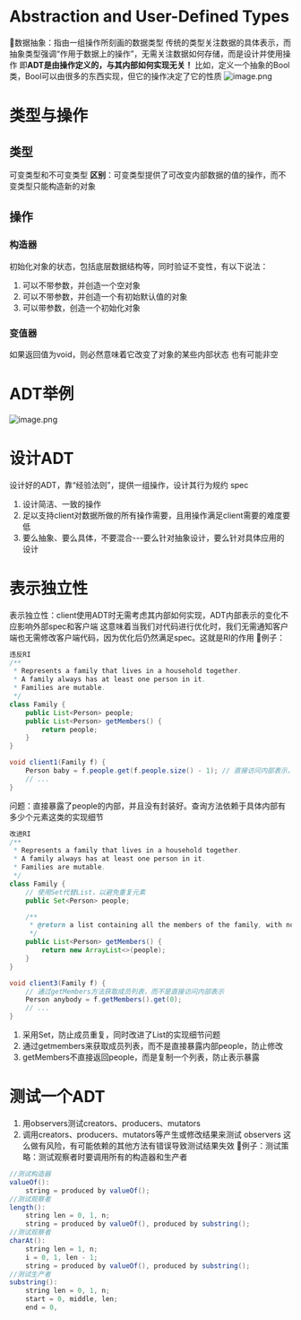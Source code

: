 # Abstraction and User-Defined Types
📕数据抽象：指由一组操作所刻画的数据类型
传统的类型关注数据的具体表示，而抽象类型强调“作用于数据上的操作”，无需关注数据如何存储，而是设计并使用操作
即**ADT是由操作定义的，与其内部如何实现无关！**
比如，定义一个抽象的Bool类，Bool可以由很多的东西实现，但它的操作决定了它的性质
![image.png](https://s2.loli.net/2024/05/27/cG5dP7om1JSClVT.png)
# 类型与操作
## 类型
可变类型和不可变类型
**区别**：可变类型提供了可改变内部数据的值的操作，而不变类型只能构造新的对象
## 操作
### 构造器
初始化对象的状态，包括底层数据结构等，同时验证不变性，有以下说法：
1. 可以不带参数，并创造一个空对象
2. 可以不带参数，并创造一个有初始默认值的对象
3. 可以带参数，创造一个初始化对象
### 变值器
如果返回值为void，则必然意味着它改变了对象的某些内部状态
也有可能非空
# ADT举例
![image.png](https://s2.loli.net/2024/05/27/Lxfc6sNFXORrZMC.png)
# 设计ADT
设计好的ADT，靠“经验法则”，提供一组操作，设计其行为规约 spec
1. 设计简洁、一致的操作
2. 足以支持client对数据所做的所有操作需要，且用操作满足client需要的难度要低
3. 要么抽象、要么具体，不要混合---要么针对抽象设计，要么针对具体应用的设计
# 表示独立性
表示独立性：client使用ADT时无需考虑其内部如何实现，ADT内部表示的变化不应影响外部spec和客户端
这意味着当我们对代码进行优化时，我们无需通知客户端也无需修改客户端代码，因为优化后仍然满足spec。这就是RI的作用
🌰例子：
```Java
违反RI
/**
 * Represents a family that lives in a household together.
 * A family always has at least one person in it.
 * Families are mutable.
 */
class Family {
    public List<Person> people;
    public List<Person> getMembers() {
        return people;
    }
}

void client1(Family f) {
    Person baby = f.people.get(f.people.size() - 1); // 直接访问内部表示，违反封装
    // ...
}
```
问题：直接暴露了people的内部，并且没有封装好。查询方法依赖于具体内部有多少个元素这类的实现细节
```Java
改进RI
/**
 * Represents a family that lives in a household together.
 * A family always has at least one person in it.
 * Families are mutable.
 */
class Family {
    // 使用Set代替List，以避免重复元素
    public Set<Person> people;

    /**
     * @return a list containing all the members of the family, with no duplicates.
     */
    public List<Person> getMembers() {
        return new ArrayList<>(people);
    }
}

void client3(Family f) {
    // 通过getMembers方法获取成员列表，而不是直接访问内部表示
    Person anybody = f.getMembers().get(0); 
    // ...
}
```
1. 采用Set，防止成员重复，同时改进了List的实现细节问题
2. 通过getmembers来获取成员列表，而不是直接暴露内部people，防止修改
3. getMembers不直接返回people，而是复制一个列表，防止表示暴露
# 测试一个ADT
1. 用observers测试creators、producers、mutators
2. 调用creators、producers、mutators等产生或修改结果来测试 observers
这么做有风险，有可能依赖的其他方法有错误导致测试结果失效
🌰例子：测试策略：测试观察者时要调用所有的构造器和生产者
```java
//测试构造器
valueOf():
	string = produced by valueOf();
//测试观察者
length():
	string len = 0, 1, n;
	string = produced by valueOf(), produced by substring();
//测试观察者
charAt():
	string len = 1, n;
	i = 0, 1, len - 1;
	string = produced by valueOf(), produced by substring();
//测试生产者
substring():
	string len = 0, 1, n;
	start = 0, middle, len;
	end = 0,
```